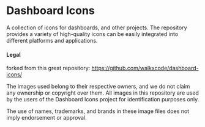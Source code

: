 # Dashboard Icons
A collection of icons for dashboards, and other projects. The repository provides a variety of high-quality icons can be easily integrated into different platforms and applications.

<!-- ICONS -->

<!-- END ICONS -->

#### Legal
forked from this great repository:
https://github.com/walkxcode/dashboard-icons/

The images used belong to their respective owners, and we do not claim any ownership or copyright over them. All images in this repository are used by the users of the Dashboard Icons project for identification purposes only.

The use of names, trademarks, and brands in these image files does not imply endorsement or approval.
